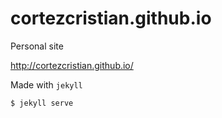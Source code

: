 # cortezcristian.github.io
Personal site


http://cortezcristian.github.io/

Made with `jekyll`

```
$ jekyll serve
```
